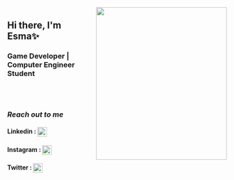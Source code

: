 <img src="https://media.giphy.com/media/QPy8RAg2mR7CU/giphy.gif" align ="right" width="300" height= "350">

## Hi there, I'm Esma✨ 


### Game Developer | Computer Engineer Student
<br />
<br />

###      ***Reach out to me***
####  Linkedin  :   [<img width="22" src="https://unpkg.com/simple-icons@v6/icons/linkedin.svg" align = "center"/>][linkedin]
####  Instagram  : [<img width="22" src="https://unpkg.com/simple-icons@v6/icons/instagram.svg" align="center"   />][instagram]
#### Twitter  : [<img width="22" src="https://unpkg.com/simple-icons@v6/icons/twitter.svg" align="center"   />][twitter]


[instagram]: https://www.instagram.com/kocatasesmanur/
[twitter]:https://twitter.com/EsmaKocatas
[linkedin]: https://www.linkedin.com/in/esma-nur-kocata%C5%9F-6891bb148/
